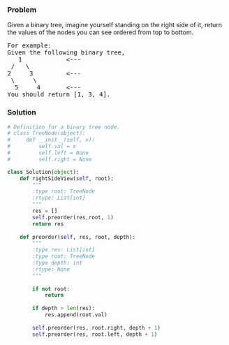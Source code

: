 ### Problem
Given a binary tree, imagine yourself standing on the right side of it, return the values of the nodes you can see ordered from top to bottom.
<pre>
For example:
Given the following binary tree,
   1            <---
 /   \
2     3         <---
 \     \
  5     4       <---
You should return [1, 3, 4].
</pre>
### Solution
```python
# Definition for a binary tree node.
# class TreeNode(object):
#     def __init__(self, x):
#         self.val = x
#         self.left = None
#         self.right = None

class Solution(object):
    def rightSideView(self, root):
        """
        :type root: TreeNode
        :rtype: List[int]
        """
        res = []
        self.preorder(res,root, 1)
        return res
    
    def preorder(self, res, root, depth):
        """
        :type res: List[int]
        :type root: TreeNode
        :type depth: int
        :rtype: None
        """
        
        if not root:
            return
        
        if depth > len(res):
            res.append(root.val)
        
        self.preorder(res, root.right, depth + 1)
        self.preorder(res, root.left, depth + 1)
        
```